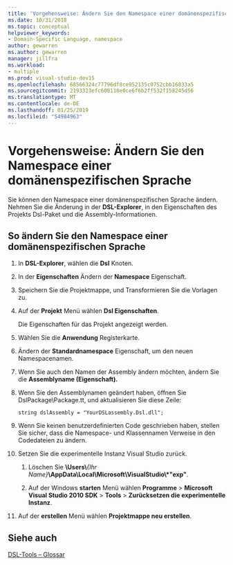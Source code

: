 ```yaml
---
title: 'Vorgehensweise: Ändern Sie den Namespace einer domänenspezifischen Sprache'
ms.date: 10/31/2018
ms.topic: conceptual
helpviewer_keywords:
- Domain-Specific Language, namespace
author: gewarren
ms.author: gewarren
manager: jillfra
ms.workload:
- multiple
ms.prod: visual-studio-dev15
ms.openlocfilehash: 68566324c77796df8ce952135c0752cbb16033a5
ms.sourcegitcommit: 2193323efc608118e0ce6f6b2ff532f158245d56
ms.translationtype: MT
ms.contentlocale: de-DE
ms.lasthandoff: 01/25/2019
ms.locfileid: "54984963"
---
```

# <a name="how-to-change-the-namespace-of-a-domain-specific-language"></a>Vorgehensweise: Ändern Sie den Namespace einer domänenspezifischen Sprache

Sie können den Namespace einer domänenspezifischen Sprache ändern. Nehmen Sie die Änderung in der **DSL-Explorer**, in den Eigenschaften des Projekts Dsl-Paket und die Assembly-Informationen.

## <a name="to-change-the-namespace-of-a-domain-specific-language"></a>So ändern Sie den Namespace einer domänenspezifischen Sprache

1. In **DSL-Explorer**, wählen die **Dsl** Knoten.

2. In der **Eigenschaften** Ändern der **Namespace** Eigenschaft.

3. Speichern Sie die Projektmappe, und Transformieren Sie die Vorlagen zu.

4. Auf der **Projekt** Menü wählen **Dsl Eigenschaften**.

   Die Eigenschaften für das Projekt angezeigt werden.

5. Wählen Sie die **Anwendung** Registerkarte.

6. Ändern der **Standardnamespace** Eigenschaft, um den neuen Namespacenamen.

7. Wenn Sie auch den Namen der Assembly ändern möchten, ändern Sie die **Assemblyname (Eigenschaft).**

8. Wenn Sie den Assemblynamen geändert haben, öffnen Sie DslPackage\Package.tt, und aktualisieren Sie diese Zeile:

   `string dslAssembly = "YourDSLassembly.Dsl.dll";`

9. Wenn Sie keinen benutzerdefinierten Code geschrieben haben, stellen Sie sicher, dass die Namespace- und Klassennamen Verweise in den Codedateien zu ändern.

10. Setzen Sie die experimentelle Instanz Visual Studio zurück.

    1. Löschen Sie **\Users\\**_{Ihr Name}_**\AppData\Local\Microsoft\VisualStudio\\\*"exp"**.

    2. Auf der Windows **starten** Menü wählen **Programme** > **Microsoft Visual Studio 2010 SDK** > **Tools**  >  **Zurücksetzen die experimentelle Instanz**.

11. Auf der **erstellen** Menü wählen **Projektmappe neu erstellen**.

## <a name="see-also"></a>Siehe auch

[DSL-Tools – Glossar](https://msdn.microsoft.com/ca5e84cb-a315-465c-be24-76aa3df276aa)